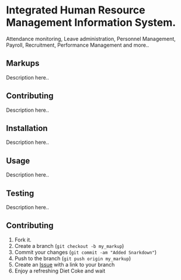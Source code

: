 Integrated Human Resource Management Information System.
=============

Attendance monitoring, Leave administration, Personnel Management, Payroll, Recruitment, Performance Management and more..

Markups
-------

Description here..


Contributing
------------

Description here..


Installation
-----------

   Description here..



Usage
-----

   Description here..



Testing
-------

Description here..


Contributing
------------

1. Fork it.
2. Create a branch (`git checkout -b my_markup`)
3. Commit your changes (`git commit -am "Added Snarkdown"`)
4. Push to the branch (`git push origin my_markup`)
5. Create an [Issue][1] with a link to your branch
6. Enjoy a refreshing Diet Coke and wait


[r2h]: http://github.com/github/markup/tree/master/lib/github/commands/rest2html
[r2hc]: http://github.com/github/markup/tree/master/lib/github/markups.rb#L13
[1]: http://github.com/github/markup/issues